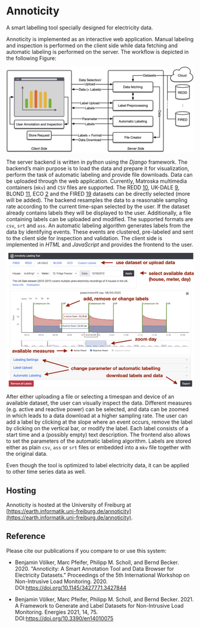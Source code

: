 # Annoticity

A smart labelling tool specially designed for electricity data.


Annoticity is implemented as an interactive web application. Manual labeling and inspection is performed on the client side while data fetching and automatic labeling is performed on the server. The workflow is depicted in the following Figure:

<img src="/docu/figures/flow.jpg">

The server backend is written in python using the _Django_ framework. The backend’s main purpose is to load the data and prepare it for visualization, perform the task of automatic labeling and provide file downloads. Data can be uploaded through the web application. Currently, Matroska multimedia containers (```mkv```) and ```CSV``` files are supported. The REDD [10](http://redd.csail.mit.edu), UK-DALE [9](https://data.ukedc.rl.ac.uk/browse/edc/efficiency/residential/EnergyConsumption/Domestic/UK-DALE-2017/ReadMe_DALE-2017.html), BLOND [11](https://mediatum.ub.tum.de/1375836), ECO [2](https://www.vs.inf.ethz.ch/res/show.html?what=eco-data) and the FIRED [19](https://github.com/voelkerb/FIRED_dataset_helper) datasets can be directly selected (more will be added). The backend resamples the data to a reasonable sampling rate according to the current time-span selected by the user. If the dataset already contains labels they will be displayed to the user. Additionally, a file containing labels can be uploaded and modified. The supported formats are ```csv```, ```srt``` and ```ass```. An automatic labeling algorithm generates labels from the data by identifying events. These events are clustered, pre-labeled and sent to the client side for inspection and validation.
The client side is implemented in _HTML_ and _JavaScript_ and provides the frontend to the user. 

<img src="/docu/figures/gui.jpg">

After either uploading a file or selecting a timespan and device of an available dataset, the user can visually inspect the data. Different measures (e.g. active and reactive power) can be selected, and data can be zoomed in which leads to a data download at a higher sampling rate. The user can add a label by clicking at the slope where an event occurs, remove the label by clicking on the vertical bar, or modify the label. Each label consists of a start time and a (possibly empty) text description. The frontend also allows to set the parameters of the automatic labeling algorithm. Labels are stored either as plain ```csv```, ```ass``` or ```srt``` files or embedded into a ```mkv``` file together with the original data.

Even though the tool is optimized to label electricity data, it can be applied to other time series data as well.

## Hosting
Annoticity is hosted at the University of Freiburg at [https://earth.informatik.uni-freiburg.de/annoticity](https://earth.informatik.uni-freiburg.de/annoticity).

## Reference

Please cite our publications if you compare to or use this system:

* Benjamin Völker, Marc Pfeifer, Philipp M. Scholl, and Bernd Becker. 2020. "Annoticity: A Smart Annotation Tool and Data Browser for Electricity Datasets." Proceedings of the 5th International Workshop on Non-Intrusive Load Monitoring. 2020. DOI:https://doi.org/10.1145/3427771.3427844

* Benjamin Völker, Marc Pfeifer, Philipp M. Scholl, and Bernd Becker. 2021. A Framework to Generate and Label Datasets for Non-Intrusive Load Monitoring. Energies 2021, 14, 75. DOI:https://doi.org/10.3390/en14010075
